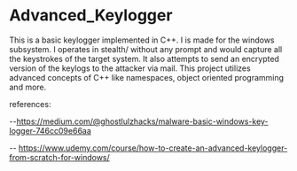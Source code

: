 # Advanced_Keylogger

This is a basic keylogger implemented in C++. I is made for the windows subsystem. I operates in stealth/ without any prompt and would capture all the keystrokes of the target system. It also attempts to send an encrypted version of the keylogs to the attacker via mail. This project utilizes advanced concepts of C++ like namespaces, object oriented programming and more.

references:

--https://medium.com/@ghostlulzhacks/malware-basic-windows-key-logger-746cc09e66aa

-- https://www.udemy.com/course/how-to-create-an-advanced-keylogger-from-scratch-for-windows/
